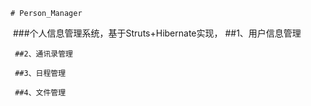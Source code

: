     # Person_Manager
    ###个人信息管理系统，基于Struts+Hibernate实现，
	 ##1、用户信息管理
	 
	 ##2、通讯录管理
	 
	 ##3、日程管理
	 
	 ##4、文件管理
	
	

